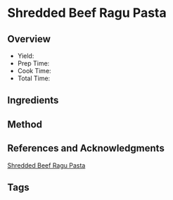 # Shredded Beef Ragu Pasta

## Overview

- Yield:
- Prep Time:
- Cook Time:
- Total Time:

## Ingredients


## Method



## References and Acknowledgments

[Shredded Beef Ragu Pasta](https://www.recipetineats.com/slow-cooked-shredded-beef-ragu-pasta/)

## Tags


